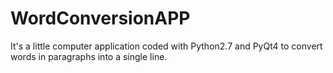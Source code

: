 # WordConversionAPP
It's a little computer application coded with Python2.7 and PyQt4 to convert words in paragraphs into a single line.
